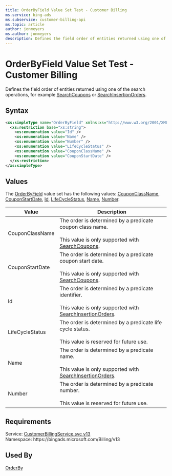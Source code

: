 ```yaml
---
title: OrderByField Value Set Test - Customer Billing
ms.service: bing-ads
ms.subservice: customer-billing-api
ms.topic: article
author: jonmeyers
ms.author: jonmeyers
description: Defines the field order of entities returned using one of the search operations, for example SearchCoupons or SearchInsertionOrders.(test)
---
```

# OrderByField Value Set Test - Customer Billing
Defines the field order of entities returned using one of the search operations, for example [SearchCoupons](searchcoupons.md) or [SearchInsertionOrders](searchinsertionorders.md).

## Syntax
```xml
<xs:simpleType name="OrderByField" xmlns:xs="http://www.w3.org/2001/XMLSchema">
  <xs:restriction base="xs:string">
    <xs:enumeration value="Id" />
    <xs:enumeration value="Name" />
    <xs:enumeration value="Number" />
    <xs:enumeration value="LifeCycleStatus" />
    <xs:enumeration value="CouponClassName" />
    <xs:enumeration value="CouponStartDate" />
  </xs:restriction>
</xs:simpleType>
```

## <a name="values"></a>Values

The [OrderByField](orderbyfield.md) value set has the following values: [CouponClassName](#couponclassname), [CouponStartDate](#couponstartdate), [Id](#id), [LifeCycleStatus](#lifecyclestatus), [Name](#name), [Number](#number).

|Value|Description|
|-----------|---------------|
|<a name="couponclassname"></a>CouponClassName|The order is determined by a predicate coupon class name.<br/><br/>This value is only supported with [SearchCoupons](searchcoupons.md).|
|<a name="couponstartdate"></a>CouponStartDate|The order is determined by a predicate coupon start date.<br/><br/>This value is only supported with [SearchCoupons](searchcoupons.md).|
|<a name="id"></a>Id|The order is determined by a predicate identifier.<br/><br/>This value is only supported with [SearchInsertionOrders](searchinsertionorders.md).|
|<a name="lifecyclestatus"></a>LifeCycleStatus|The order is determined by a predicate life cycle status.<br/><br/>This value is reserved for future use.|
|<a name="name"></a>Name|The order is determined by a predicate name.<br/><br/>This value is only supported with [SearchInsertionOrders](searchinsertionorders.md).|
|<a name="number"></a>Number|The order is determined by a predicate number.<br/><br/>This value is reserved for future use.|

## Requirements
Service: [CustomerBillingService.svc v13](https://clientcenter.api.bingads.microsoft.com/Api/Billing/v13/CustomerBillingService.svc)  
Namespace: https\://bingads.microsoft.com/Billing/v13  

## Used By
[OrderBy](orderby.md)  
